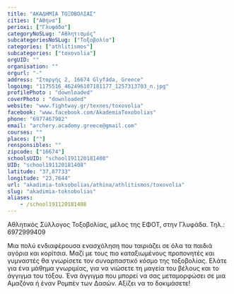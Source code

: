 ```yaml
---
title: "ΑΚΑΔΗΜΙΑ ΤΟΞΟΒΟΛΙΑΣ"
cities: ["Αθήνα"]
perioxi: ["Γλυφάδα"]
categoryNoSLug: "Αθλητισμός"
subcategoriesNoSLug: ["Τοξοβολία"]
categories: ["athlitismos"]
subcategories: ["toxovolia"]
orgUID: ""
organisation: ""
orgurl: "-"
address: "Στοργής 2, 16674 Glyfáda, Greece"
logoimg: "1175516_462496107181177_1257313703_n.jpg"
profilePhoto : "downloaded"
coverPhoto : "downloaded"
website: "www.fightway.gr/texnes/toxovolia"
facebook: "www.facebook.com/AkademiaToxobolias"
phone: "6977467982"
email: "archery.academy.greece@gmail.com"
courses: ""
places: [""]
rensponsibles: ""
zipcode: ["16674"]
schoolsUID: "school191120181408"
UID: "school191120181408"
latitude: "37,87733"
longitude: "23,7644"
url: "akadimia-toksobolias/athina/athlitismos/toxovolia"
slug: "akadimia-toksobolias"
aliases:
    - /school191120181408
---
```



Αθλητικός Σύλλογος Τοξοβολίας, μέλος της ΕΦΟΤ, στην Γλυφάδα. Τηλ.: 6972999409

Μια πολύ ενδιαφέρουσα ενασχόληση που ταιριάζει σε όλα τα παιδιά αγόρια και κορίτσια. Μαζί με τους πιο καταξιωμένους προπονητές και γυμναστές θα γνωρίσετε τον συναρπαστικό κόσμο της τοξοβολίας. Ελάτε για ένα μάθημα γνωριμίας, για να νιώσετε τη μαγεία του βέλους και το άγγιγμα του τόξου. Ένα άγγιγμα που μπορεί να σας μεταμορφώσει σε μια Αμαζόνα ή έναν Ρομπέν των Δασών. Αξίζει να το δοκιμάσετε!